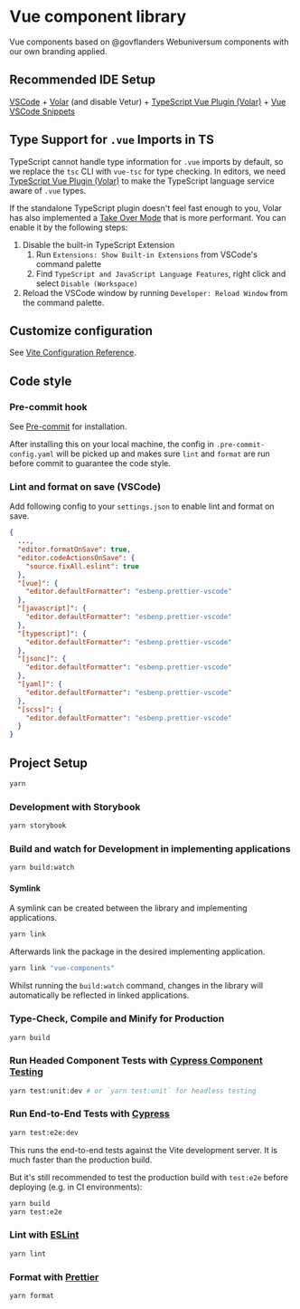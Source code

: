# Vue component library

Vue components based on @govflanders Webuniversum components with our own branding applied.

## Recommended IDE Setup

[VSCode](https://code.visualstudio.com/) + [Volar](https://marketplace.visualstudio.com/items?itemName=Vue.volar) (and disable Vetur) + [TypeScript Vue Plugin (Volar)](https://marketplace.visualstudio.com/items?itemName=Vue.vscode-typescript-vue-plugin) + [Vue VSCode Snippets](https://marketplace.visualstudio.com/items?itemName=sdras.vue-vscode-snippets)

## Type Support for `.vue` Imports in TS

TypeScript cannot handle type information for `.vue` imports by default, so we replace the `tsc` CLI with `vue-tsc` for type checking. In editors, we need [TypeScript Vue Plugin (Volar)](https://marketplace.visualstudio.com/items?itemName=Vue.vscode-typescript-vue-plugin) to make the TypeScript language service aware of `.vue` types.

If the standalone TypeScript plugin doesn't feel fast enough to you, Volar has also implemented a [Take Over Mode](https://github.com/johnsoncodehk/volar/discussions/471#discussioncomment-1361669) that is more performant. You can enable it by the following steps:

1. Disable the built-in TypeScript Extension
    1) Run `Extensions: Show Built-in Extensions` from VSCode's command palette
    2) Find `TypeScript and JavaScript Language Features`, right click and select `Disable (Workspace)`
2. Reload the VSCode window by running `Developer: Reload Window` from the command palette.

## Customize configuration

See [Vite Configuration Reference](https://vitejs.dev/config/).

## Code style

### Pre-commit hook

See [Pre-commit](https://pre-commit.com/#install) for installation.

After installing this on your local machine, the config in `.pre-commit-config.yaml` will be picked up and makes sure `lint` and `format` are run before commit to guarantee the code style.

### Lint and format on save (VSCode)

Add following config to your `settings.json` to enable lint and format on save.

```json
{
  ...,
  "editor.formatOnSave": true,
  "editor.codeActionsOnSave": {
    "source.fixAll.eslint": true
  },
  "[vue]": {
    "editor.defaultFormatter": "esbenp.prettier-vscode"
  },
  "[javascript]": {
    "editor.defaultFormatter": "esbenp.prettier-vscode"
  },
  "[typescript]": {
    "editor.defaultFormatter": "esbenp.prettier-vscode"
  },
  "[jsonc]": {
    "editor.defaultFormatter": "esbenp.prettier-vscode"
  },
  "[yaml]": {
    "editor.defaultFormatter": "esbenp.prettier-vscode"
  },
  "[scss]": {
    "editor.defaultFormatter": "esbenp.prettier-vscode"
  }
}
```

## Project Setup

```sh
yarn
```

### Development with Storybook

```sh
yarn storybook
```

### Build and watch for Development in implementing applications

```sh
yarn build:watch
```

#### Symlink

A symlink can be created between the library and implementing applications.

```sh
yarn link
```

Afterwards link the package in the desired implementing application.

```sh
yarn link "vue-components"
```

Whilst running the `build:watch` command, changes in the library will automatically be reflected in linked applications.

### Type-Check, Compile and Minify for Production

```sh
yarn build
```

### Run Headed Component Tests with [Cypress Component Testing](https://on.cypress.io/component)

```sh
yarn test:unit:dev # or `yarn test:unit` for headless testing
```

### Run End-to-End Tests with [Cypress](https://www.cypress.io/)

```sh
yarn test:e2e:dev
```

This runs the end-to-end tests against the Vite development server.
It is much faster than the production build.

But it's still recommended to test the production build with `test:e2e` before deploying (e.g. in CI environments):

```sh
yarn build
yarn test:e2e
```

### Lint with [ESLint](https://eslint.org/)

```sh
yarn lint
```

### Format with [Prettier](https://prettier.io/)

```sh
yarn format
```
